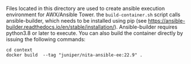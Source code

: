 Files located in this directory are used to create ansible execution environment for AWX/Ansible Tower. the ```build-container.sh``` script calls ansible-builder, which needs to be installed using pip (see https://ansible-builder.readthedocs.io/en/stable/installation/). Ansible-builder requires python3.8 or later to execute. You can also build the container directly by issuing the following commands:

```
cd context
docker build  --tag "juniper/nita-ansible-ee:22.9" .
```
